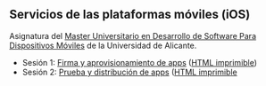 
## Servicios de las plataformas móviles (iOS)

Asignatura del [Master Universitario en Desarrollo de Software Para Dispositivos Móviles](http://www.eps.ua.es/es/master-moviles/) de la Universidad de Alicante.

- Sesión 1:
  [Firma y aprovisionamiento de apps](http://domingogallardo.github.io/apuntes-mastermoviles/sesion01/sesion01-firma-aprovisionamiento.html)
  ([HTML imprimible](https://github.com/domingogallardo/apuntes-mastermoviles/blob/gh-pages/sesion01/sesion01-firma-aprovisionamiento.md))
- Sesión 2:
  [Prueba y distribución de apps](http://domingogallardo.github.io/apuntes-mastermoviles/sesion02/sesion02-distribucion-prueba.html)
  ([HTML imprimible](https://github.com/domingogallardo/apuntes-mastermoviles/blob/gh-pages/sesion02/sesion02-distribucion-prueba.md)

<!--
- Sesión 2: Distribución y prueba
- Sesión 3: [Firma y aprovisionamiento de apps](http://domingogallardo.github.io/apuntes-mastermoviles/sesion03-firma-aprovisionamiento.html) ([HTML imprimible](http://domingogallardo.github.io/apuntes-mastermoviles/sesion03-firma-aprovisionamiento-printable.html))
- Sesión 4: [Notificaciones](http://domingogallardo.github.io/apuntes-mastermoviles/sesion04-notificaciones.html) ([HTML imprimible](http://domingogallardo.github.io/apuntes-mastermoviles/sesion04-notificaciones-printable.html))
- Sesión 5: [Notificaciones Push](http://domingogallardo.github.io/apuntes-mastermoviles/sesion05-notificaciones-push.html) ([HTML imprimible](http://domingogallardo.github.io/apuntes-mastermoviles/sesion05-notificaciones-push-printable.html))
- Sesión 6: [iCloud y CloudKit](http://domingogallardo.github.io/apuntes-mastermoviles/sesion06-icloud.html) ([HTML imprimible](http://domingogallardo.github.io/apuntes-mastermoviles/sesion06-icloud-printable.html))
- Sesión 7: [Mapas y localización](http://domingogallardo.github.io/apuntes-mastermoviles/sesion07-mapas-localizacion.html) ([HTML imprimible](http://domingogallardo.github.io/apuntes-mastermoviles/sesion07-mapas-localizacion-printable.html))
- Sesión 8: [Plataforma iAd](http://domingogallardo.github.io/apuntes-mastermoviles/sesion08-iad.html) ([HTML imprimible](http://domingogallardo.github.io/apuntes-mastermoviles/sesion08-iad-printable.html))
- Sesión 9: [Compras In-App](http://domingogallardo.github.io/apuntes-mastermoviles/sesion09-compras-inapp.html) ([HTML imprimible](http://domingogallardo.github.io/apuntes-mastermoviles/sesion09-compras-inapp-printable.html))
-->
